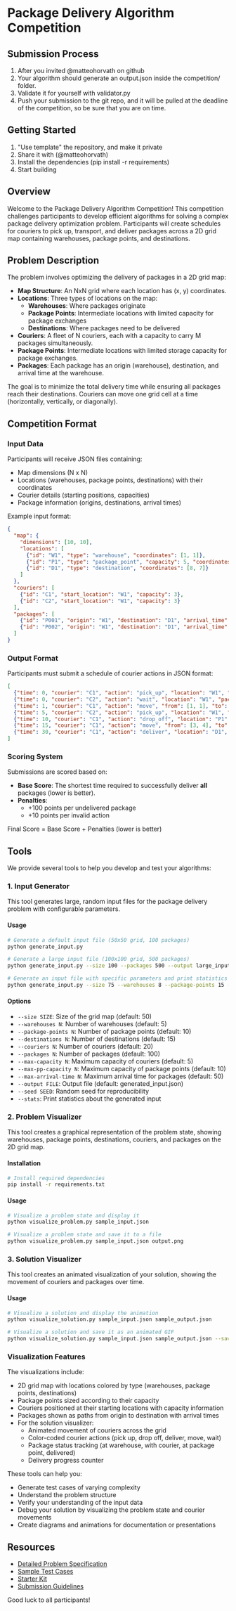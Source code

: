 # Package Delivery Algorithm Competition

## Submission Process

1. After you invited @matteohorvath on github
2. Your algorithm should generate an output.json inside the competition/ folder.
3. Validate it for yourself with validator.py
4. Push your submission to the git repo, and it will be pulled at the deadline of the competition, so be sure that you are on time.

## Getting Started

1. "Use template" the repository, and make it private
2. Share it with (@matteohorvath)
3. Install the dependencies (pip install -r requirements)
4. Start building

## Overview

Welcome to the Package Delivery Algorithm Competition! This competition challenges participants to develop efficient algorithms for solving a complex package delivery optimization problem. Participants will create schedules for couriers to pick up, transport, and deliver packages across a 2D grid map containing warehouses, package points, and destinations.

## Problem Description

The problem involves optimizing the delivery of packages in a 2D grid map:

- **Map Structure**: An NxN grid where each location has (x, y) coordinates.
- **Locations**: Three types of locations on the map:
  - **Warehouses**: Where packages originate
  - **Package Points**: Intermediate locations with limited capacity for package exchanges
  - **Destinations**: Where packages need to be delivered
- **Couriers**: A fleet of N couriers, each with a capacity to carry M packages simultaneously.
- **Package Points**: Intermediate locations with limited storage capacity for package exchanges.
- **Packages**: Each package has an origin (warehouse), destination, and arrival time at the warehouse.

The goal is to minimize the total delivery time while ensuring all packages reach their destinations. Couriers can move one grid cell at a time (horizontally, vertically, or diagonally).

## Competition Format

### Input Data

Participants will receive JSON files containing:

- Map dimensions (N x N)
- Locations (warehouses, package points, destinations) with their coordinates
- Courier details (starting positions, capacities)
- Package information (origins, destinations, arrival times)

Example input format:

```json
{
  "map": {
    "dimensions": [10, 10],
    "locations": [
      {"id": "W1", "type": "warehouse", "coordinates": [1, 1]},
      {"id": "P1", "type": "package_point", "capacity": 5, "coordinates": [3, 4]},
      {"id": "D1", "type": "destination", "coordinates": [8, 7]}
    ]
  },
  "couriers": [
    {"id": "C1", "start_location": "W1", "capacity": 3},
    {"id": "C2", "start_location": "W1", "capacity": 3}
  ],
  "packages": [
    {"id": "P001", "origin": "W1", "destination": "D1", "arrival_time": 0},
    {"id": "P002", "origin": "W1", "destination": "D1", "arrival_time": 5}
  ]
}
```

### Output Format

Participants must submit a schedule of courier actions in JSON format:

```json
[
  {"time": 0, "courier": "C1", "action": "pick_up", "location": "W1", "packages": ["P001"]},
  {"time": 0, "courier": "C2", "action": "wait", "location": "W1", "packages": []},
  {"time": 1, "courier": "C1", "action": "move", "from": [1, 1], "to": [2, 2], "packages": ["P001"]},
  {"time": 5, "courier": "C2", "action": "pick_up", "location": "W1", "packages": ["P002"]},
  {"time": 10, "courier": "C1", "action": "drop_off", "location": "P1", "packages": ["P001"]},
  {"time": 15, "courier": "C1", "action": "move", "from": [3, 4], "to": [4, 5], "packages": []},
  {"time": 30, "courier": "C1", "action": "deliver", "location": "D1", "packages": ["P001"]}
]
```

### Scoring System

Submissions are scored based on:

- **Base Score**: The shortest time required to successfully deliver **all** packages (lower is better).
- **Penalties**:
  - +100 points per undelivered package
  - +10 points per invalid action

Final Score = Base Score + Penalties (lower is better)



## Tools

We provide several tools to help you develop and test your algorithms:

### 1. Input Generator

This tool generates large, random input files for the package delivery problem with configurable parameters.

#### Usage

```bash
# Generate a default input file (50x50 grid, 100 packages)
python generate_input.py

# Generate a large input file (100x100 grid, 500 packages)
python generate_input.py --size 100 --packages 500 --output large_input.json

# Generate an input file with specific parameters and print statistics
python generate_input.py --size 75 --warehouses 8 --package-points 15 --destinations 20 --couriers 30 --packages 200 --stats
```

#### Options

- `--size SIZE`: Size of the grid map (default: 50)
- `--warehouses N`: Number of warehouses (default: 5)
- `--package-points N`: Number of package points (default: 10)
- `--destinations N`: Number of destinations (default: 15)
- `--couriers N`: Number of couriers (default: 20)
- `--packages N`: Number of packages (default: 100)
- `--max-capacity N`: Maximum capacity of couriers (default: 5)
- `--max-pp-capacity N`: Maximum capacity of package points (default: 10)
- `--max-arrival-time N`: Maximum arrival time for packages (default: 50)
- `--output FILE`: Output file (default: generated_input.json)
- `--seed SEED`: Random seed for reproducibility
- `--stats`: Print statistics about the generated input

### 2. Problem Visualizer

This tool creates a graphical representation of the problem state, showing warehouses, package points, destinations, couriers, and packages on the 2D grid map.

#### Installation

```bash
# Install required dependencies
pip install -r requirements.txt
```

#### Usage

```bash
# Visualize a problem state and display it
python visualize_problem.py sample_input.json

# Visualize a problem state and save it to a file
python visualize_problem.py sample_input.json output.png
```

### 3. Solution Visualizer

This tool creates an animated visualization of your solution, showing the movement of couriers and packages over time.

#### Usage

```bash
# Visualize a solution and display the animation
python visualize_solution.py sample_input.json sample_output.json

# Visualize a solution and save it as an animated GIF
python visualize_solution.py sample_input.json sample_output.json --save solution.gif
```

### Visualization Features

The visualizations include:
- 2D grid map with locations colored by type (warehouses, package points, destinations)
- Package points sized according to their capacity
- Couriers positioned at their starting locations with capacity information
- Packages shown as paths from origin to destination with arrival times
- For the solution visualizer:
  - Animated movement of couriers across the grid
  - Color-coded courier actions (pick up, drop off, deliver, move, wait)
  - Package status tracking (at warehouse, with courier, at package point, delivered)
  - Delivery progress counter

These tools can help you:
- Generate test cases of varying complexity
- Understand the problem structure
- Verify your understanding of the input data
- Debug your solution by visualizing the problem state and courier movements
- Create diagrams and animations for documentation or presentations

## Resources

- [Detailed Problem Specification](docs/problem_spec.md)
- [Sample Test Cases](data/samples/)
- [Starter Kit](code/starter_kit/)
- [Submission Guidelines](docs/submission_guidelines.md)

Good luck to all participants!
